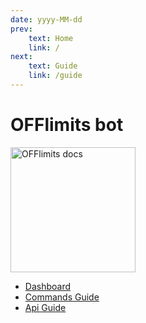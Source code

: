 ```yaml
---
date: yyyy-MM-dd
prev:
    text: Home
    link: /
next:
    text: Guide
    link: /guide
---
```


# OFFlimits bot

<img src="./images/OFFlimits.png" alt="OFFlimits docs" style="width:200px;"/>

- [Dashboard](https://offlimitsbot.com/)
- [Commands Guide](/guide)
- [Api Guide](/api)
